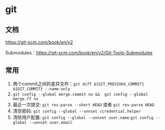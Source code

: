 # git

## 文档

https://git-scm.com/book/en/v2

Submodules：https://git-scm.com/book/en/v2/Git-Tools-Submodules

## 常用

1. 两个commit之间的差异文件：`git diff ${GIT_PREVIOUS_COMMIT} ${GIT_COMMIT} --name-only`
2. `git config --global merge.commit no &&  git config --global merge.ff no`
3. 最近一次提交: `git rev-parse --short HEAD` 或者 `git rev-parse HEAD`
4. 清空密码: `git config --global --unnset ccredential.helper`
5. 清除用户配置: `git config --global --unnset user.name`  `git config --global --unnset user.email`
